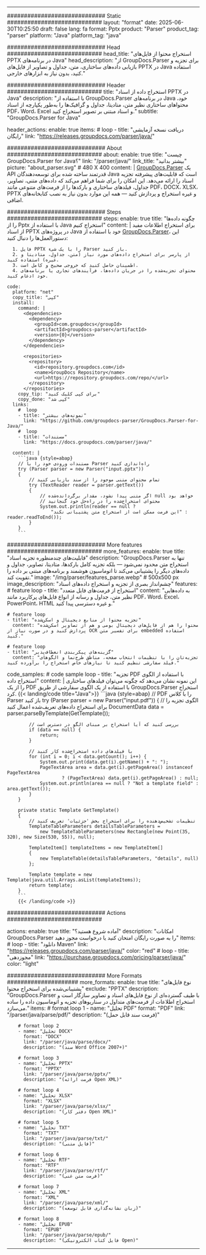 


---
############################# Static ############################
layout: "format"
date:  2025-06-30T10:25:50
draft: false
lang: fa
format: Pptx
product: "Parser"
product_tag: "parser"
platform: "Java"
platform_tag: "java"

############################# Head ############################
head_title: "استخراج محتوا از فایل‌های PPTX در برنامه‌های Java"
head_description: "از GroupDocs.Parser برای تجزیه و بازیابی داده‌های ساختاری، متن، جداول و تصاویر از فایل‌های PPTX در Java استفاده کنید، بدون نیاز به ابزارهای خارجی."

############################# Header ############################
title: "استخراج داده از اسناد PPTX در Java" 
description: "با استفاده از GroupDocs.Parser در برنامه‌های Java خود، محتواهای ساختاری نظیر متن، متادیتا، جداول و گرافیک‌ها را به‌طور یکپارچه از اسناد PDF، Word، Excel و اسناد مبتنی بر تصویر استخراج کنید."
subtitle: "GroupDocs.Parser for Java" 

header_actions:
  enable: true
  items:
    #  loop
    - title: "دریافت نسخه آزمایشی رایگان"
      link: "https://releases.groupdocs.com/parser/java/"
      
############################# About ############################
about:
    enable: true
    title: "چیست GroupDocs.Parser for Java؟"
    link: "/parser/java/"
    link_title: "بیشتر بدانید"
    picture: "about_parser.svg" # 480 X 400
    content: |
       [GroupDocs.Parser](/parser/java/) یک API قدرتمند ساخته شده برای توسعه‌دهندگان Java است که قابلیت‌های پیشرفته تجزیه اسناد را ارائه می‌دهد. این امکان را برای شما فراهم می‌کند که داده‌های متنی، تصاویر، جداول، فیلدهای ساختاری و بارکدها را از فرمت‌های متنوعی مانند PDF، DOCX، XLSX، PPTX و غیره استخراج و پردازش کنید — همه این موارد بدون نیاز به نصب کتابخانه‌های اضافی.

############################# Steps ############################
steps:
    enable: true
    title: "چگونه داده‌ها را از Pptx با استفاده از Java استخراج کنیم"
    content: |
      برای استخراج اطلاعات مفید از اسناد PPTX در پروژه‌های Java خود با استفاده از [GroupDocs.Parser](/parser/java/)، این دستورالعمل‌ها را دنبال کنید:
      
      1. فایل PPTX را با یک شیء Parser باز کنید.
      2. از پارسر برای استخراج داده‌های مورد نیاز (متن، جداول، متادیتا و غیره) استفاده کنید.
      3. اطمینان حاصل کنید که خروجی صحیح و کامل است.
      4. محتوای تجزیه‌شده را در جریان داده‌ها، فرآیندهای تجاری یا برنامه‌های خود ادغام کنید.
   
    code:
      platform: "net"
      copy_title: "کپی"
      install:
        command: |
          <dependencies>
            <dependency>
              <groupId>com.groupdocs</groupId>
              <artifactId>groupdocs-parser</artifactId>
              <version>{0}</version>
            </dependency>
          </dependencies>

          <repositories>
            <repository>
              <id>repository.groupdocs.com</id>
              <name>GroupDocs Repository</name>
              <url>https://repository.groupdocs.com/repo/</url>
            </repository>
          </repositories>
        copy_tip: "برای کپی کلیک کنید"
        copy_done: "کپی شد"
      links:
        #  loop
        - title: "نمونه‌های بیشتر"
          link: "https://github.com/groupdocs-parser/GroupDocs.Parser-for-Java/"
        #  loop
        - title: "مستندات"
          link: "https://docs.groupdocs.com/parser/java/"
          
      content: |
        ```java {style=abap}
        // مستندات ورودی خود را با Parser راه‌اندازی کنید
        try (Parser parser = new Parser("input.pptx"))
        {
            // تمام محتوای متنی موجود را از سند بازیابی کنید
            try (TextReader reader = parser.getText())
            {
                // اگر متنی پیدا نشود، مقدار برگردانده‌شده null خواهد بود
                // محتوای استخراج‌شده را در راه‌حل خود گنجانید
                System.out.println(reader == null ? 
                    "این فرمت ممکن است از استخراج متن پشتیبانی نکند" : reader.readToEnd());
            }
        }
        ```            

############################# More features ############################
more_features:
  enable: true
  title: "قابلیت‌های چندمنظوره تجزیه اسناد"
  description: "GroupDocs.Parser تنها به استخراج متن محدود نمی‌شود — بلکه تجزیه کامل بارکدها، متادیتا، تصاویر، جداول و داده‌های دیگر را پشتیبانی می‌کند تا اتوماسیون هوشمند و برنامه‌های مبتنی بر داده را تقویت کند."
  image: "/img/parser/features_parse.webp" # 500x500 px
  image_description: "چشم‌انداز بصری از تجزیه و استخراج داده‌های اسناد"
  features:
    # feature loop
    - title: "استخراج از فرمت‌های فایل متعدد"
      content: "به داده‌هایی نظیر متن، جداول و رسانه از انواع فایل‌های پرکاربرد مانند PDF، Word، Excel، PowerPoint، HTML و غیره دسترسی پیدا کنید."

    # feature loop
    - title: "تجزیه محتوا از منابع دیجیتال و اسکن‌شده"
      content: "محتوا را هم از فایل‌های دیجیتال بومی و هم از تصاویر اسکن‌شده پردازش کنید و در صورت نیاز از OCR برای تفسیر متن embedded استفاده کنید."

    # feature loop
    - title: "گزینه‌های پیکربندی انعطاف‌پذیر"
      content: "تجزیه‌تان را با تنظیمات انتخاب صفحه، مناطق طرح‌نما و الگوهای فیلد سفارشی تنظیم کنید تا نیازهای خاص استخراج را برآورده کنید."
      
  code_samples:
    # code sample loop
    - title: "تجزیه PDF با استفاده از الگوی استخراج داده"
      content: |
        این نمونه نشان می‌دهد که چگونه می‌توان فیلدهای ساختاری را از یک PDF با استفاده از یک الگوی سفارشی از طریق GroupDocs.Parser استخراج کرد.
        {{< landing/code title="Java">}}
        ```java {style=abap}
        //  PDF را با کلاس Parser باز کنید
        try (Parser parser = new Parser("input.pdf"))
        {
            // الگوی تجزیه را برای استخراج داده‌های تعریف‌شده اعمال کنید
            DocumentData data = parser.parseByTemplate(GetTemplate());

            // بررسی کنید که آیا استخراج بر مبنای الگو در دسترس است
            if (data == null) {
                return;
            }

            // با فیلدهای داده استخراج‌شده کار کنید
            for (int i = 0; i < data.getCount(); i++) {
                System.out.print(data.get(i).getName() + ": ");
                PageTextArea area = data.get(i).getPageArea() instanceof PageTextArea
                        ? (PageTextArea) data.get(i).getPageArea() : null;
                System.out.println(area == null ? "Not a template field" : area.getText());
            }
        }

        private static Template GetTemplate()
        {
            // تنظیمات تشخیص‌دهنده را برای استخراج بخش 'جزئیات' تعریف کنید
            TemplateTableParameters detailsTableParameters = 
                new TemplateTableParameters(new Rectangle(new Point(35, 320), new Size(530, 55)), null);

            TemplateItem[] templateItems = new TemplateItem[]
            {
                new TemplateTable(detailsTableParameters, "details", null)
            };

            Template template = new Template(java.util.Arrays.asList(templateItems));
            return template;
        }
        ```
        {{< /landing/code >}}


############################# Actions ############################

actions:
  enable: true
  title: "آماده شروع هستید؟"
  description: "امکانات GroupDocs.Parser را به صورت رایگان امتحان کنید یا درخواست مجوز دهید"
  items:
    #  loop
    - title: "دانلود Maven"
      link: "https://releases.groupdocs.com/parser/java/"
      color: "red"
        #  loop
    - title: "مجوزدهی"
      link: "https://purchase.groupdocs.com/pricing/parser/java/"
      color: "light"


############################# More Formats #####################
more_formats:
    enable: true
    title: "نوع فایل‌های پشتیبانی‌شده برای استخراج محتوا"
    exclude: "PPTX"
    description: "GroupDocs.Parser با طیف گسترده‌ای از نوع فایل‌های اسناد و تصاویر سازگار است و استخراج اطلاعات از فرمت‌های متداول در سناریوهای تجزیه و اتوماسیون داده را ساده می‌سازد."
    items: 
        # format loop 1
        - name: "تحلیل PDF"
          format: "PDF"
          link: "/parser/java/parse/pdf/"
          description: "(فرمت سند قابل حمل)"
          
        # format loop 2
        - name: "تحلیل DOCX"
          format: "DOCX"
          link: "/parser/java/parse/docx/"
          description: "(سند Word Office 2007+)"
          
        # format loop 3
        - name: "تحلیل PPTX"
          format: "PPTX"
          link: "/parser/java/parse/pptx/"
          description: "(فرمت ارائه Open XML)"
          
        # format loop 4
        - name: "تحلیل XLSX"
          format: "XLSX"
          link: "/parser/java/parse/xlsx/"
          description: "(دفتر کار Open XML)"
          
        # format loop 5
        - name: "تحلیل TXT"
          format: "TXT"
          link: "/parser/java/parse/txt/"
          description: "(فایل متنی)"
          
        # format loop 6
        - name: "تحلیل RTF"
          format: "RTF"
          link: "/parser/java/parse/rtf/"
          description: "(فرمت متن غنی)"
          
        # format loop 7
        - name: "تحلیل XML"
          format: "XML"
          link: "/parser/java/parse/xml/"
          description: "(زبان نشانه‌گذاری قابل توسعه)"
          
        # format loop 8
        - name: "تحلیل EPUB"
          format: "EPUB"
          link: "/parser/java/parse/epub/"
          description: "(فایل کتاب الکترونیکی Open)"
         
          

---